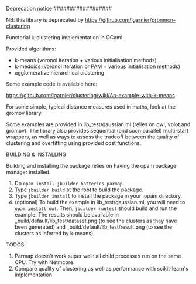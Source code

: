 Deprecation notice
##################

NB: this library is deprecated by https://github.com/igarnier/prbnmcn-clustering

Functorial k-clustering implementation in OCaml.

Provided algorithms:
* k-means (voronoi iteration + various initialisation methods)
* k-medoids (voronoi iteration or PAM + various initialisation methods)
* agglomerative hierarchical clustering

Some example code is available here:

https://github.com/igarnier/clustering/wiki/An-example-with-k-means

For some simple, typical distance measures used in maths, look at the gromov library.

Some examples are provided in lib_test/gaussian.ml (relies on owl, vplot and gromov).
The library also provides sequential (and soon parallel) multi-start wrappers,
as well as ways to assess the tradeoff between the quality of clustering
and overfitting using provided cost functions.

BUILDING & INSTALLING

Building and installing the package relies on having the opam package manager
installed.
1. Do `opam install jbuilder batteries parmap`.
2. Type `jbuilder build` at the root to build the package.
3. Type `jbuilder install` to install the package in your .opam directory.
4. (optional)
   To build the example in lib_test/gaussian.ml, you will need to `opam install owl`. Then,
   `jbuilder runtest` should build and run the example. The results should be available
   in _build/default/lib_test/dataset.png (to see the clusters as they have been generated)
   and _build/default/lib_test/result.png (to see the clusters as inferred by k-means)

TODOS:
1. Parmap doesn't work super well: all child processes run on the same CPU. Try with
   Netmcore.
2. Compare quality of clustering as well as performance with scikit-learn's implementation
